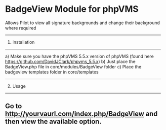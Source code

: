 # BadgeView Module for phpVMS
Allows Pilot to view all signature backgrounds and change their background where required

----------------------
1. Installation
----------------------

a) Make sure you have the phpVMS 5.5.x version of phpVMS (found here https://github.com/DavidJClark/phpvms_5.5.x)
b) Just place the BadgeView.php file in core/modules/BadgeView folder
c) Place the badgeview templates folder in core/templates

----------------------
2. Usage
----------------------
Go to http://yourvaurl.com/index.php/BadgeView and then view the available option.
----------------------